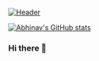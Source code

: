 [![Header](https://raw.githubusercontent.com/MartinHeinz/<OWNER>/<OWNER>/readme_header.png "Header")](https://some-url.dev/)

[![Abhinav's GitHub stats](https://github-readme-stats.vercel.app/api?username=abmallick&count_private=true)](https://github.com/abmallick)

### Hi there 👋

<!--
**abmallick/abmallick** is a ✨ _special_ ✨ repository because its `README.md` (this file) appears on your GitHub profile.

Here are some ideas to get you started:

- 🔭 I’m currently working on ...
- 🌱 I’m currently learning ...
- 👯 I’m looking to collaborate on ...
- 🤔 I’m looking for help with ...
- 💬 Ask me about ...
- 📫 How to reach me: ...
- 😄 Pronouns: ...
- ⚡ Fun fact: ...
-->
